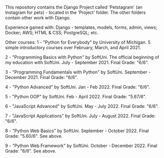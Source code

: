 This repository contains the Django Project called 'Petstagram' (an Instagram for pets) - located in the 'Project' folder. The other folders contain other work with Django.

Experience gained with: Django - templates, models, forms, admin, views; Docker; AWS; HTML & CSS; PostgreSQL; etc.

Other courses: 1 - "Python for Everybody" by University of Michigan. 5 simple introductory courses over February, March, and April 2021.

2 - "Programming Basics with Python" by SoftUni. The official beginning of my education with SoftUni. July - September 2021. Final Grade: "6/6".

3 - "Programming Fundamentals with Python" by SoftUni. September - December 2021. Final Grade: "6/6".

4 - "Python Advanced" by SoftUni. Jan - Feb 2022. Final Grade: "6/6".

5 - "Python OOP" by SoftUni. Feb - April 2022. Final Grade: "5.67/6".

6 - "JavaScript Advanced" by SoftUni. May - July 2022. Final Grade: "6/6". 

7 - "JavaScript Applications" by SoftUni. July - August 2022. Final Grade: "6/6".

8 - "Python Web Basics" by SoftUni. September - October 2022. Final Grade: "5.60/6". See above.

9 - "Python Web Framework" by SoftUni. October - December 2022. Final Grade: "6/6". See above.
